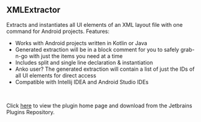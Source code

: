 ## XMLExtractor
Extracts and instantiates all UI elements of an XML layout file with one command for Android projects. Features:
<br>
<ul>
  <li>Works with Android projects written in Kotlin or Java</li>
  <li>Generated extraction will be in a block comment for you to safely grab-n-go with just the items you need at a time</li>
  <li>Includes split and single line declaration & instantiation</li>
  <li>Anko user? The generated extraction will contain a list of just the IDs of all UI elements for direct access</li>
  <li>Compatible with Intellij IDEA and Android Studio IDEs</li>
</ul>
<br>

Click [here](https://plugins.jetbrains.com/plugin/14230-xml-layout-extractor) to view the plugin home page and download from the Jetbrains Plugins Repository.<br/>

